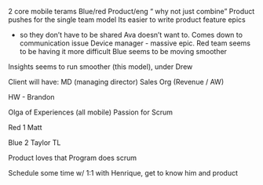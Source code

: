 2 core mobile terams
Blue/red
Product/eng “ why not just combine”
Product pushes for the single team model
Its easier to write product feature epics
- so they don’t have to be shared
  Ava doesn’t want to.
  Comes down to communication issue
  Device manager - massive epic.
  Red team seems to be having it more difficult
  Blue seems to be moving smoother


Insights seems to run smoother (this model), under Drew

Client will have:
MD (managing director)
Sales Org (Revenue / AW)

HW - Brandon

Olga  of Experiences (all mobile)
Passion for Scrum


Red 1
Matt


Blue 2
Taylor TL




Product loves that Program does scrum

Schedule some time w/ 1:1 with Henrique, get to know him and product 